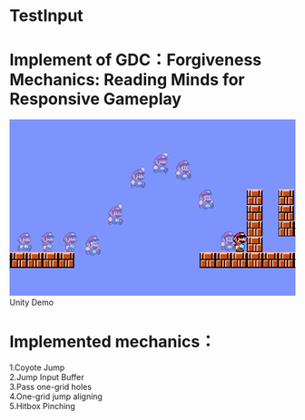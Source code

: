# TestInput
# Implement of GDC：Forgiveness Mechanics: Reading Minds for Responsive Gameplay 
![](./README/Title.png)  
Unity Demo  
# Implemented mechanics：  
1.Coyote Jump  
2.Jump Input Buffer  
3.Pass one-grid holes  
4.One-grid jump aligning   
5.Hitbox Pinching  

